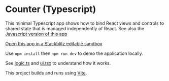 # Counter (Typescript)

This minimal Typescript app shows how to bind React views and controls to shared state that is managed independently of React. See also the [Javascript version of this app](https://github.com/cefn/lauf/tree/main/apps/counter-react-js)

[Open this app in a Stackblitz editable sandbox](https://stackblitz.com/github/cefn/watchable/tree/main/apps/counter-react-ts?file=src/ui.tsx)

Use `npm install` then `npm run dev` to demo the application locally.

See [logic.ts](https://github.com/cefn/lauf/tree/main/apps/counter-react-ts/src/logic.ts) and [ui.tsx](https://github.com/cefn/lauf/tree/main/apps/counter-react-ts/src/ui.tsx) to understand how it works.

This project builds and runs using [Vite](https://vitejs.dev/).
